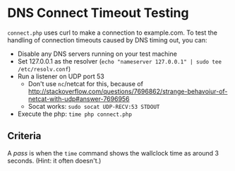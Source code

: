 # DNS Connect Timeout Testing

`connect.php` uses curl to make a connection to example.com. To test the handling of connection timeouts caused by DNS timing out, you can:

* Disable any DNS servers running on your test machine
* Set 127.0.0.1 as the resolver (`echo "nameserver 127.0.0.1" | sudo tee /etc/resolv.conf`)
* Run a listener on UDP port 53
  * Don't use `nc`/netcat for this, because of http://stackoverflow.com/questions/7696862/strange-behavoiur-of-netcat-with-udp#answer-7696956
  * Socat works: `sudo socat UDP-RECV:53 STDOUT`
* Execute the php: `time php connect.php`

## Criteria

A *pass* is when the `time` command shows the wallclock time as around 3 seconds. (Hint: it often doesn't.)
